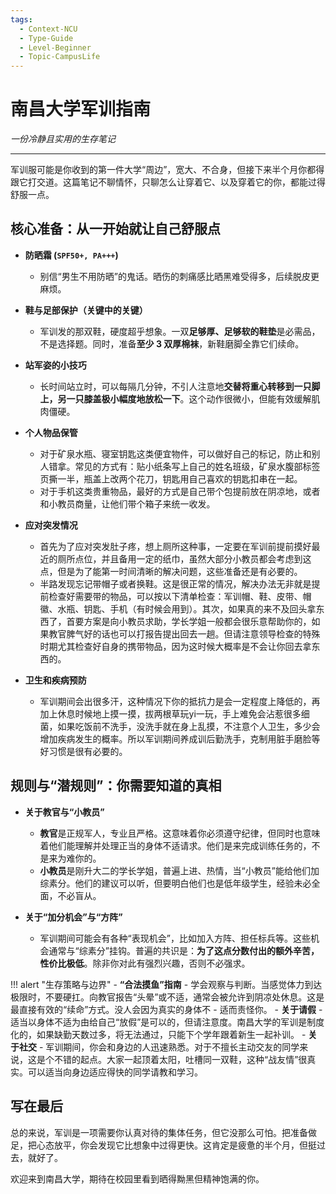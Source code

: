 ```yaml
---
tags:
  - Context-NCU
  - Type-Guide
  - Level-Beginner
  - Topic-CampusLife
---
```


# 南昌大学军训指南

*一份冷静且实用的生存笔记*

---

军训服可能是你收到的第一件大学“周边”，宽大、不合身，但接下来半个月你都得跟它打交道。这篇笔记不聊情怀，只聊怎么让穿着它、以及穿着它的你，都能过得舒服一点。

## 核心准备：从一开始就让自己舒服点

-   **防晒霜 (`SPF50+, PA+++`)**
    -   别信“男生不用防晒”的鬼话。晒伤的刺痛感比晒黑难受得多，后续脱皮更麻烦。

-   **鞋与足部保护（关键中的关键）**
    -   军训发的那双鞋，硬度超乎想象。一双**足够厚、足够软的鞋垫**是必需品，不是选择题。同时，准备**至少 3 双厚棉袜**，新鞋磨脚全靠它们续命。

-   **站军姿的小技巧**
    -   长时间站立时，可以每隔几分钟，不引人注意地**交替将重心转移到一只脚上，另一只膝盖极小幅度地放松一下**。这个动作很微小，但能有效缓解肌肉僵硬。

-   **个人物品保管**
    -   对于矿泉水瓶、寝室钥匙这类便宜物件，可以做好自己的标记，防止和别人错拿。常见的方式有：贴小纸条写上自己的姓名班级，矿泉水腹部标签页撕一半，瓶盖上改两个花刀，钥匙用自己喜欢的钥匙扣串在一起。
    -   对于手机这类贵重物品，最好的方式是自己带个包提前放在阴凉地，或者和小教员商量，让他们带个箱子来统一收发。
 
-   **应对突发情况**
    -   首先为了应对突发肚子疼，想上厕所这种事，一定要在军训前提前摸好最近的厕所点位，并且备用一定的纸巾，虽然大部分小教员都会考虑到这点，但是为了能第一时间清晰的解决问题，这些准备还是有必要的。
    -   半路发现忘记带帽子或者换鞋。这是很正常的情况，解决办法无非就是提前检查好需要带的物品，可以按以下清单检查：军训帽、鞋、皮带、帽徽、水瓶、钥匙、手机（有时候会用到）。其次，如果真的来不及回头拿东西了，首要方案是向小教员求助，学长学姐一般都会很乐意帮助你的，如果教官脾气好的话也可以打报告提出回去一趟。但请注意领导检查的特殊时期尤其检查好自身的携带物品，因为这时候大概率是不会让你回去拿东西的。

-   **卫生和疾病预防**
    -   军训期间会出很多汗，这种情况下你的抵抗力是会一定程度上降低的，再加上休息时候地上摸一摸，拔两根草玩yi一玩，手上难免会沾惹很多细菌，如果吃饭前不洗手，没洗手就在身上乱摸，不注意个人卫生，多少会增加疾病发生的概率。所以军训期间养成训后勤洗手，克制用脏手磨脸等好习惯是很有必要的。

## 规则与“潜规则”：你需要知道的真相

-   **关于教官与“小教员”**
    -   **教官**是正规军人，专业且严格。这意味着你必须遵守纪律，但同时也意味着他们能理解并处理正当的身体不适请求。他们是来完成训练任务的，不是来为难你的。
    -   **小教员**是刚升大二的学长学姐，普遍上进、热情，当“小教员”能给他们加综素分。他们的建议可以听，但要明白他们也是低年级学生，经验未必全面，不必盲从。

-   **关于“加分机会”与“方阵”**
    -   军训期间可能会有各种“表现机会”，比如加入方阵、担任标兵等。这些机会通常与“综素分”挂钩。普遍的共识是：**为了这点分数付出的额外辛苦，性价比极低**。除非你对此有强烈兴趣，否则不必强求。

!!! alert "生存策略与边界"
    -   **“合法摸鱼”指南**
        -   学会观察与判断。当感觉体力到达极限时，不要硬扛。向教官报告“头晕”或不适，通常会被允许到阴凉处休息。这是最直接有效的“续命”方式。没人会因为真实的身体不 - 适而责怪你。
    -   **关于请假**
        -   适当以身体不适为由给自己“放假”是可以的，但请注意度。南昌大学的军训是制度化的，如果缺勤天数过多，将无法通过，只能下个学年跟着新生一起补训。
    -   **关于社交**
        -   军训期间，你会和身边的人迅速熟悉。对于不擅长主动交友的同学来说，这是个不错的起点。大家一起顶着太阳，吐槽同一双鞋，这种“战友情”很真实。可以适当向身边适应得快的同学请教和学习。

## 写在最后

总的来说，军训是一项需要你认真对待的集体任务，但它没那么可怕。把准备做足，把心态放平，你会发现它比想象中过得更快。这肯定是疲惫的半个月，但挺过去，就好了。

欢迎来到南昌大学，期待在校园里看到晒得黝黑但精神饱满的你。
